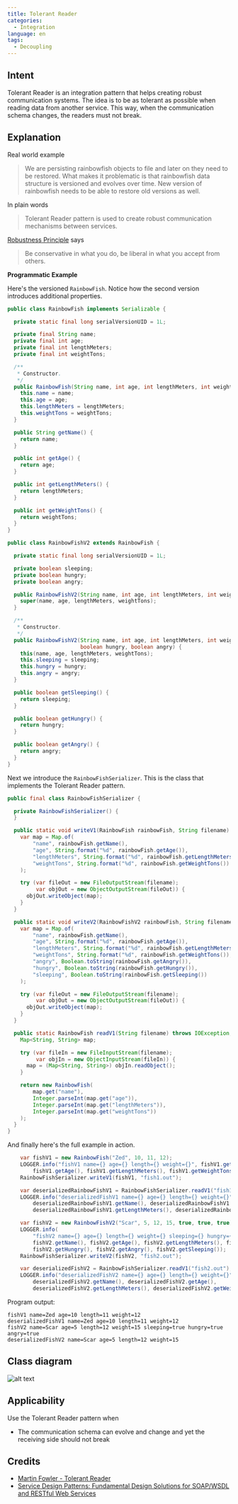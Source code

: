 ```yaml
---
title: Tolerant Reader
categories:
  - Integration
language: en
tags:
  - Decoupling
---
```


## Intent

Tolerant Reader is an integration pattern that helps creating robust communication systems. The idea 
is to be as tolerant as possible when reading data from another service. This way, when the 
communication schema changes, the readers must not break.

## Explanation

Real world example

> We are persisting rainbowfish objects to file and later on they need to be restored. What makes it 
> problematic is that rainbowfish data structure is versioned and evolves over time. New version of 
> rainbowfish needs to be able to restore old versions as well.     

In plain words

> Tolerant Reader pattern is used to create robust communication mechanisms between services. 

[Robustness Principle](https://java-design-patterns.com/principles/#robustness-principle) says

> Be conservative in what you do, be liberal in what you accept from others.

**Programmatic Example**

Here's the versioned `RainbowFish`. Notice how the second version introduces additional properties.

```java
public class RainbowFish implements Serializable {

  private static final long serialVersionUID = 1L;

  private final String name;
  private final int age;
  private final int lengthMeters;
  private final int weightTons;

  /**
   * Constructor.
   */
  public RainbowFish(String name, int age, int lengthMeters, int weightTons) {
    this.name = name;
    this.age = age;
    this.lengthMeters = lengthMeters;
    this.weightTons = weightTons;
  }

  public String getName() {
    return name;
  }

  public int getAge() {
    return age;
  }

  public int getLengthMeters() {
    return lengthMeters;
  }

  public int getWeightTons() {
    return weightTons;
  }
}

public class RainbowFishV2 extends RainbowFish {

  private static final long serialVersionUID = 1L;

  private boolean sleeping;
  private boolean hungry;
  private boolean angry;

  public RainbowFishV2(String name, int age, int lengthMeters, int weightTons) {
    super(name, age, lengthMeters, weightTons);
  }

  /**
   * Constructor.
   */
  public RainbowFishV2(String name, int age, int lengthMeters, int weightTons, boolean sleeping,
                       boolean hungry, boolean angry) {
    this(name, age, lengthMeters, weightTons);
    this.sleeping = sleeping;
    this.hungry = hungry;
    this.angry = angry;
  }

  public boolean getSleeping() {
    return sleeping;
  }

  public boolean getHungry() {
    return hungry;
  }

  public boolean getAngry() {
    return angry;
  }
}
```

Next we introduce the `RainbowFishSerializer`. This is the class that implements the Tolerant Reader 
pattern.

```java
public final class RainbowFishSerializer {

  private RainbowFishSerializer() {
  }

  public static void writeV1(RainbowFish rainbowFish, String filename) throws IOException {
    var map = Map.of(
        "name", rainbowFish.getName(),
        "age", String.format("%d", rainbowFish.getAge()),
        "lengthMeters", String.format("%d", rainbowFish.getLengthMeters()),
        "weightTons", String.format("%d", rainbowFish.getWeightTons())
    );

    try (var fileOut = new FileOutputStream(filename);
         var objOut = new ObjectOutputStream(fileOut)) {
      objOut.writeObject(map);
    }
  }

  public static void writeV2(RainbowFishV2 rainbowFish, String filename) throws IOException {
    var map = Map.of(
        "name", rainbowFish.getName(),
        "age", String.format("%d", rainbowFish.getAge()),
        "lengthMeters", String.format("%d", rainbowFish.getLengthMeters()),
        "weightTons", String.format("%d", rainbowFish.getWeightTons()),
        "angry", Boolean.toString(rainbowFish.getAngry()),
        "hungry", Boolean.toString(rainbowFish.getHungry()),
        "sleeping", Boolean.toString(rainbowFish.getSleeping())
    );

    try (var fileOut = new FileOutputStream(filename);
         var objOut = new ObjectOutputStream(fileOut)) {
      objOut.writeObject(map);
    }
  }

  public static RainbowFish readV1(String filename) throws IOException, ClassNotFoundException {
    Map<String, String> map;

    try (var fileIn = new FileInputStream(filename);
         var objIn = new ObjectInputStream(fileIn)) {
      map = (Map<String, String>) objIn.readObject();
    }

    return new RainbowFish(
        map.get("name"),
        Integer.parseInt(map.get("age")),
        Integer.parseInt(map.get("lengthMeters")),
        Integer.parseInt(map.get("weightTons"))
    );
  }
}
```

And finally here's the full example in action.

```java
    var fishV1 = new RainbowFish("Zed", 10, 11, 12);
    LOGGER.info("fishV1 name={} age={} length={} weight={}", fishV1.getName(),
        fishV1.getAge(), fishV1.getLengthMeters(), fishV1.getWeightTons());
    RainbowFishSerializer.writeV1(fishV1, "fish1.out");

    var deserializedRainbowFishV1 = RainbowFishSerializer.readV1("fish1.out");
    LOGGER.info("deserializedFishV1 name={} age={} length={} weight={}",
        deserializedRainbowFishV1.getName(), deserializedRainbowFishV1.getAge(),
        deserializedRainbowFishV1.getLengthMeters(), deserializedRainbowFishV1.getWeightTons());

    var fishV2 = new RainbowFishV2("Scar", 5, 12, 15, true, true, true);
    LOGGER.info(
        "fishV2 name={} age={} length={} weight={} sleeping={} hungry={} angry={}",
        fishV2.getName(), fishV2.getAge(), fishV2.getLengthMeters(), fishV2.getWeightTons(),
        fishV2.getHungry(), fishV2.getAngry(), fishV2.getSleeping());
    RainbowFishSerializer.writeV2(fishV2, "fish2.out");

    var deserializedFishV2 = RainbowFishSerializer.readV1("fish2.out");
    LOGGER.info("deserializedFishV2 name={} age={} length={} weight={}",
        deserializedFishV2.getName(), deserializedFishV2.getAge(),
        deserializedFishV2.getLengthMeters(), deserializedFishV2.getWeightTons());
```

Program output:

```
fishV1 name=Zed age=10 length=11 weight=12
deserializedFishV1 name=Zed age=10 length=11 weight=12
fishV2 name=Scar age=5 length=12 weight=15 sleeping=true hungry=true angry=true
deserializedFishV2 name=Scar age=5 length=12 weight=15
```

## Class diagram

![alt text](./etc/tolerant_reader_urm.png "Tolerant Reader")

## Applicability

Use the Tolerant Reader pattern when

* The communication schema can evolve and change and yet the receiving side should not break

## Credits

* [Martin Fowler - Tolerant Reader](http://martinfowler.com/bliki/TolerantReader.html)
* [Service Design Patterns: Fundamental Design Solutions for SOAP/WSDL and RESTful Web Services](https://www.amazon.com/gp/product/032154420X/ref=as_li_tl?ie=UTF8&tag=javadesignpat-20&camp=1789&creative=9325&linkCode=as2&creativeASIN=032154420X&linkId=94f9516e747ac2b449a959d5b096c73c)
